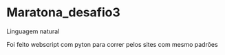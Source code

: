 # Maratona_desafio3
Linguagem natural

Foi feito webscript com pyton para correr pelos sites com mesmo padrões
